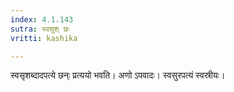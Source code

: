 ```yaml
---
index: 4.1.143
sutra: स्वसुश् छः
vritti: kashika

---
```

स्वसृशब्दादपत्ये छन्ः प्रत्ययो भवति। अणो ऽपवादः। स्वसुरपत्यं स्वस्रीयः।
